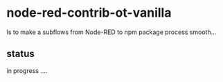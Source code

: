 # node-red-contrib-ot-vanilla

  Is to make a subflows from Node-RED to npm package process smooth...


  ## status

  in progress ....
